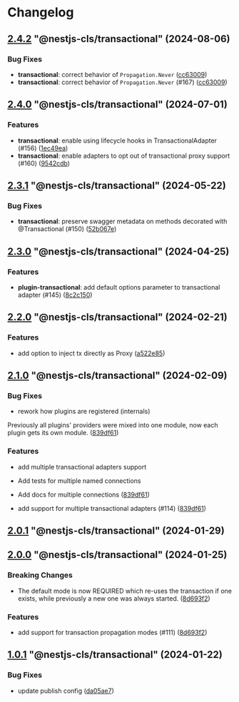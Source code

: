 # Changelog

<!-- MONODEPLOY:BELOW -->

## [2.4.2](https://github.com/Papooch/nestjs-cls/compare/@nestjs-cls/transactional@2.4.1...@nestjs-cls/transactional@2.4.2) "@nestjs-cls/transactional" (2024-08-06)<a name="2.4.2"></a>

### Bug Fixes

* **transactional**: correct behavior of `Propagation.Never` ([cc63009](https://github.com/Papooch/nestjs-cls/commits/cc63009))
* **transactional**: correct behavior of `Propagation.Never` (#167) ([cc63009](https://github.com/Papooch/nestjs-cls/commits/cc63009))




## [2.4.0](https://github.com/Papooch/nestjs-cls/compare/@nestjs-cls/transactional@2.3.1...@nestjs-cls/transactional@2.4.0) "@nestjs-cls/transactional" (2024-07-01)<a name="2.4.0"></a>

### Features

* **transactional**: enable using lifecycle hooks in TransactionalAdapter (#156) ([1ec49ea](https://github.com/Papooch/nestjs-cls/commits/1ec49ea))
* **transactional**: enable adapters to opt out of transactional proxy support (#160) ([9542cdb](https://github.com/Papooch/nestjs-cls/commits/9542cdb))




## [2.3.1](https://github.com/Papooch/nestjs-cls/compare/@nestjs-cls/transactional@2.3.0...@nestjs-cls/transactional@2.3.1) "@nestjs-cls/transactional" (2024-05-22)<a name="2.3.1"></a>

### Bug Fixes

* **transactional**: preserve swagger metadata on methods decorated with @Transactional (#150) ([52b067e](https://github.com/Papooch/nestjs-cls/commits/52b067e))




## [2.3.0](https://github.com/Papooch/nestjs-cls/compare/@nestjs-cls/transactional@2.2.2...@nestjs-cls/transactional@2.3.0) "@nestjs-cls/transactional" (2024-04-25)<a name="2.3.0"></a>

### Features

* **plugin-transactional**: add default options parameter to transactional adapter  (#145) ([8c2c150](https://github.com/Papooch/nestjs-cls/commits/8c2c150))




## [2.2.0](https://github.com/Papooch/nestjs-cls/compare/@nestjs-cls/transactional@2.1.0...@nestjs-cls/transactional@2.2.0) "@nestjs-cls/transactional" (2024-02-21)<a name="2.2.0"></a>

### Features

* add option to inject tx directly as Proxy ([a522e85](https://github.com/Papooch/nestjs-cls/commits/a522e85))




## [2.1.0](https://github.com/Papooch/nestjs-cls/compare/@nestjs-cls/transactional@2.0.3...@nestjs-cls/transactional@2.1.0) "@nestjs-cls/transactional" (2024-02-09)<a name="2.1.0"></a>

### Bug Fixes

* rework how plugins are registered (internals)

Previously all plugins' providers were mixed into one module,
now each plugin gets its own module. ([839df61](https://github.com/Papooch/nestjs-cls/commits/839df61))

### Features

* add multiple transactional adapters support

* Add tests for multiple named connections

* Add docs for multiple connections ([839df61](https://github.com/Papooch/nestjs-cls/commits/839df61))
* add support for multiple transactional adapters (#114) ([839df61](https://github.com/Papooch/nestjs-cls/commits/839df61))




## [2.0.1](https://github.com/Papooch/nestjs-cls/compare/@nestjs-cls/transactional@2.0.0...@nestjs-cls/transactional@2.0.1) "@nestjs-cls/transactional" (2024-01-29)<a name="2.0.1"></a>



## [2.0.0](https://github.com/Papooch/nestjs-cls/compare/@nestjs-cls/transactional@1.0.1...@nestjs-cls/transactional@2.0.0) "@nestjs-cls/transactional" (2024-01-25)<a name="2.0.0"></a>

### Breaking Changes

* The default mode is now REQUIRED which re-uses the transaction if one exists, while previously a new one was always started. ([8d693f2](https://github.com/Papooch/nestjs-cls/commits/8d693f2))

### Features

* add support for transaction propagation modes (#111) ([8d693f2](https://github.com/Papooch/nestjs-cls/commits/8d693f2))




## [1.0.1](https://github.com/Papooch/nestjs-cls/compare/@nestjs-cls/transactional@1.0.0...@nestjs-cls/transactional@1.0.1) "@nestjs-cls/transactional" (2024-01-22)<a name="1.0.1"></a>

### Bug Fixes

* update publish config ([da05ae7](https://github.com/Papooch/nestjs-cls/commits/da05ae7))


